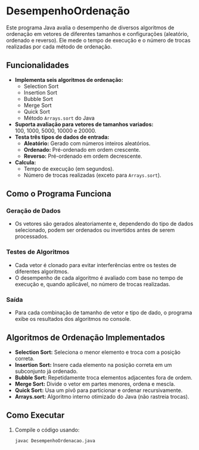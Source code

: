 # DesempenhoOrdenação

Este programa Java avalia o desempenho de diversos algoritmos de ordenação em vetores de diferentes tamanhos e configurações (aleatório, ordenado e reverso). Ele mede o tempo de execução e o número de trocas realizadas por cada método de ordenação.

## Funcionalidades

- **Implementa seis algoritmos de ordenação:**
  - Selection Sort
  - Insertion Sort
  - Bubble Sort
  - Merge Sort
  - Quick Sort
  - Método `Arrays.sort` do Java
- **Suporta avaliação para vetores de tamanhos variados:**  
  100, 1000, 5000, 10000 e 20000.
- **Testa três tipos de dados de entrada:**
  - **Aleatório:** Gerado com números inteiros aleatórios.
  - **Ordenado:** Pré-ordenado em ordem crescente.
  - **Reverso:** Pré-ordenado em ordem decrescente.
- **Calcula:**
  - Tempo de execução (em segundos).
  - Número de trocas realizadas (exceto para `Arrays.sort`).

## Como o Programa Funciona

### Geração de Dados
- Os vetores são gerados aleatoriamente e, dependendo do tipo de dados selecionado, podem ser ordenados ou invertidos antes de serem processados.

### Testes de Algoritmos
- Cada vetor é clonado para evitar interferências entre os testes de diferentes algoritmos.
- O desempenho de cada algoritmo é avaliado com base no tempo de execução e, quando aplicável, no número de trocas realizadas.

### Saída
- Para cada combinação de tamanho de vetor e tipo de dado, o programa exibe os resultados dos algoritmos no console.

## Algoritmos de Ordenação Implementados

- **Selection Sort:** Seleciona o menor elemento e troca com a posição correta.
- **Insertion Sort:** Insere cada elemento na posição correta em um subconjunto já ordenado.
- **Bubble Sort:** Repetidamente troca elementos adjacentes fora de ordem.
- **Merge Sort:** Divide o vetor em partes menores, ordena e mescla.
- **Quick Sort:** Usa um pivô para particionar e ordenar recursivamente.
- **Arrays.sort:** Algoritmo interno otimizado do Java (não rastreia trocas).

## Como Executar

1. Compile o código usando:
   ```bash
   javac DesempenhoOrdenacao.java

